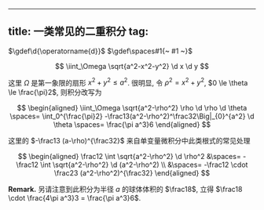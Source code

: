 
---
title: 一类常见的二重积分
tag: [](/math/index.md)
---

$\gdef\d{\operatorname{d}}$
$\gdef\spaces#1{~ #1 ~}$

$$
\iint_\Omega \sqrt{a^2-x^2-y^2} \d x \d y
$$

这里 $\Omega$ 是第一象限的扇形 $x^2+y^2 \le a^2$. 很明显, 令 $\rho^2 = x^2+y^2$, $0 \le \theta \le \frac{\pi}2$, 则积分改写为 

$$
\begin{aligned}
\iint_\Omega \sqrt{a^2-\rho^2} \rho \d \rho \d \theta
\spaces= \int_0^{\frac{\pi}2} -\frac13(a^2-\rho^2)^\frac32\Big|_{0}^{a^2} \d \theta 
\spaces= \frac{\pi a^3}6
\end{aligned}
$$

这里的 $-\frac13 (a-\rho)^{\frac32}$ 来自单变量微积分中此类根式的常见处理 

$$
\begin{aligned}
\frac12 \int \sqrt{a^2-\rho^2} \d \rho^2 
&\spaces= -\frac12 \int \sqrt{a^2-\rho^2} \d (a^2-\rho^2) \\
&\spaces= -\frac12 \cdot \frac23 (a^2-\rho^2)^{\frac32}
\end{aligned}
$$

$\textbf{Remark.}$ 另请注意到此积分为半径 $a$ 的球体体积的 $\frac18$, 立得 $\frac18 \cdot \frac{4\pi a^3}3 = \frac{\pi a^3}6$. 
